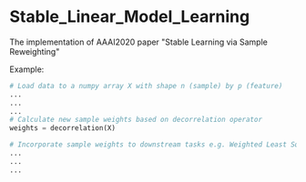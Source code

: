 # Stable_Linear_Model_Learning

The implementation of AAAI2020 paper "Stable Learning via Sample Reweighting"

Example:

```python
# Load data to a numpy array X with shape n (sample) by p (feature)
...
...
...
# Calculate new sample weights based on decorrelation operator
weights = decorrelation(X)

# Incorporate sample weights to downstream tasks e.g. Weighted Least Squares
...
...
...
```





